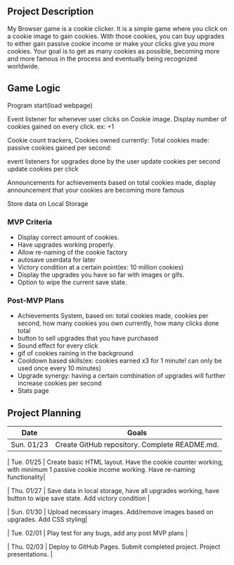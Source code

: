 ## Project Description

My Browser game is a cookie clicker. It is a simple game where you click on a cookie image to gain cookies. With those cookies, you can buy upgrades to either gain passive cookie income or make your clicks give you more cookies. Your goal is to get as many cookies as possible, becoming more and more famous in the process and eventually being recognized worldwide.

## Game Logic

Program start(load webpage)

Event listener for whenever user clicks on Cookie image.
    Display number of cookies gained on every click. ex: +1

Cookie count trackers,
    Cookies owned currently:
    Total cookies made:
    passive cookies gained per second:

event listeners for upgrades done by the user
    update cookies per second
    update cookies per click

Announcements for achievements
    based on total cookies made, display announcement that your cookies are becoming more famous


Store data on Local Storage

### MVP Criteria

- Display correct amount of cookies.
- Have upgrades working properly.
- Allow re-naming of the cookie factory
- autosave userdata for later
- Victory condition at a certain point(ex: 10 million cookies)
- Display the upgrades you have so far with images or gifs.
- Option to wipe the current save state.


### Post-MVP Plans

- Achievements System, based on: total cookies made, cookies per second, how many cookies you own currently, how many clicks done total
- button to sell upgrades that you have purchased
- Sound effect for every click
- gif of cookies raining in the background
- Cooldown based skills(ex: cookies earned x3 for 1 minute! can only be used once every 10 minutes)
- Upgrade synergy: having a certain combination of upgrades will further increase cookies per second
- Stats page


## Project Planning

| Date | Goals |
| ---- | ----- |
| Sun. 01/23 | Create GitHub repository. Complete README.md. |

| Tue. 01/25 | Create basic HTML layout. Have the cookie counter working, with minimum 1 passive cookie income working. Have re-naming functionality|

| Thu. 01/27 | Save data in local storage, have all upgrades working, have button to wipe save state. Add victory condition |

| Sun. 01/30 | Upload necessary images. Add/remove images based on upgrades. Add CSS styling|

| Tue. 02/01 | Play test for any bugs, add any post MVP plans |

| Thu. 02/03 | Deploy to GitHub Pages. Submit completed project. Project presentations. |



